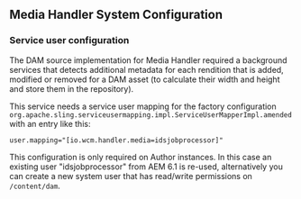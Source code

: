 ## Media Handler System Configuration

### Service user configuration

The DAM source implementation for Media Handler required a background services that detects additional metadata for each rendition that is added, modified or removed for a DAM asset (to calculate their width and height and store them in the repository).

This service needs a service user mapping for the factory configuration `org.apache.sling.serviceusermapping.impl.ServiceUserMapperImpl.amended` with an entry like this:

```
user.mapping="[io.wcm.handler.media=idsjobprocessor]"
```

This configuration is only required on Author instances. In this case an existing user "idsjobprocessor" from AEM 6.1 is re-used, alternatively you can create a new system user that has read/write permissions on `/content/dam`.

